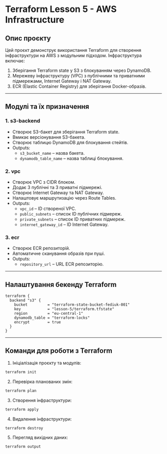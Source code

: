 # Terraform Lesson 5 - AWS Infrastructure

## Опис проєкту
Цей проєкт демонструє використання Terraform для створення інфраструктури на AWS з модульним підходом. Інфраструктура включає:
1. Зберігання Terraform state у S3 з блокуванням через DynamoDB.
2. Мережеву інфраструктуру (VPC) з публічними та приватними підмережами, Internet Gateway і NAT Gateway.
3. ECR (Elastic Container Registry) для зберігання Docker-образів.

---

## Модулі та їх призначення

### 1. s3-backend
- Створює S3-бакет для зберігання Terraform state.
- Вмикає версіонування S3-бакета.
- Створює таблицю DynamoDB для блокування стейтів.
- Outputs:
  - `s3_bucket_name` – назва бакета.
  - `dynamodb_table_name` – назва таблиці блокування.

### 2. vpc
- Створює VPC з CIDR блоком.
- Додає 3 публічні та 3 приватні підмережі.
- Створює Internet Gateway та NAT Gateway.
- Налаштовує маршрутизацію через Route Tables.
- Outputs:
  - `vpc_id` – ID створеної VPC.
  - `public_subnets` – список ID публічних підмереж.
  - `private_subnets` – список ID приватних підмереж.
  - `internet_gateway_id` – ID Internet Gateway.

### 3. ecr
- Створює ECR репозиторій.
- Автоматичне сканування образів при пуші.
- Outputs:
  - `repository_url` – URL ECR репозиторію.

---

## Налаштування бекенду Terraform
```hcl
terraform {
  backend "s3" {
    bucket         = "terraform-state-bucket-fediuk-001"
    key            = "lesson-5/terraform.tfstate"   
    region         = "eu-central-1"                    
    dynamodb_table = "terraform-locks"              
    encrypt        = true                           
  }
}
```
---

## Команди для роботи з Terraform

1. Ініціалізація проєкту та модулів:

```bash
terraform init
```

2. Перевірка планованих змін:

```bash
terraform plan
```

3. Створення інфраструктури:

```bash
terraform apply
```

4. Видалення інфраструктури:

```bash
terraform destroy
```

5. Перегляд вихідних даних:

```bash
terraform output
```
